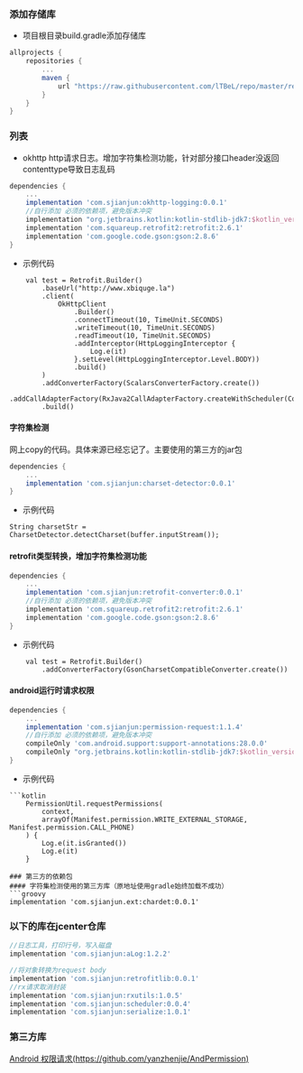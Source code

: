 ### 添加存储库
- 项目根目录build.gradle添加存储库
```groovy
allprojects {
    repositories {
        ...
        maven {
            url "https://raw.githubusercontent.com/lTBeL/repo/master/repository"
        }
    }
}
```

### 列表
- okhttp http请求日志。增加字符集检测功能，针对部分接口header没返回contenttype导致日志乱码
```groovy
dependencies {
    ...
    implementation 'com.sjianjun:okhttp-logging:0.0.1'
    //自行添加 必须的依赖项，避免版本冲突 
    implementation "org.jetbrains.kotlin:kotlin-stdlib-jdk7:$kotlin_version"
    implementation 'com.squareup.retrofit2:retrofit:2.6.1'
    implementation 'com.google.code.gson:gson:2.8.6'
}
```
- 示例代码
```
    val test = Retrofit.Builder()
        .baseUrl("http://www.xbiquge.la")
        .client(
            OkHttpClient
                .Builder()
                .connectTimeout(10, TimeUnit.SECONDS)
                .writeTimeout(10, TimeUnit.SECONDS)
                .readTimeout(10, TimeUnit.SECONDS)
                .addInterceptor(HttpLoggingInterceptor {
                    Log.e(it)
                }.setLevel(HttpLoggingInterceptor.Level.BODY))
                .build()
        )
        .addConverterFactory(ScalarsConverterFactory.create())
        .addCallAdapterFactory(RxJava2CallAdapterFactory.createWithScheduler(CoroutineScheduler.IO))
        .build()
```
#### 字符集检测
网上copy的代码。具体来源已经忘记了。主要使用的第三方的jar包
```groovy
dependencies {
    ...
    implementation 'com.sjianjun:charset-detector:0.0.1'
}
```
- 示例代码
```
String charsetStr = CharsetDetector.detectCharset(buffer.inputStream());
```
#### retrofit类型转换，增加字符集检测功能
```groovy
dependencies {
    ...
    implementation 'com.sjianjun:retrofit-converter:0.0.1'
    //自行添加 必须的依赖项，避免版本冲突 
    implementation 'com.squareup.retrofit2:retrofit:2.6.1'
    implementation 'com.google.code.gson:gson:2.8.6'
}
```
- 示例代码
```
    val test = Retrofit.Builder()
        .addConverterFactory(GsonCharsetCompatibleConverter.create())
```
#### android运行时请求权限
```groovy
dependencies {
    ...
    implementation 'com.sjianjun:permission-request:1.1.4'
    //自行添加 必须的依赖项，避免版本冲突 
    compileOnly 'com.android.support:support-annotations:28.0.0'
    compileOnly "org.jetbrains.kotlin:kotlin-stdlib-jdk7:$kotlin_version"
}
```
- 示例代码
```
```kotlin
    PermissionUtil.requestPermissions(
        context,
        arrayOf(Manifest.permission.WRITE_EXTERNAL_STORAGE, Manifest.permission.CALL_PHONE)
    ) {
        Log.e(it.isGranted())
        Log.e(it)
    }
```
```
### 第三方的依赖包
#### 字符集检测使用的第三方库（原地址使用gradle始终加载不成功）
```groovy
implementation 'com.sjianjun.ext:chardet:0.0.1'
```

### 以下的库在jcenter仓库
```groovy
//日志工具，打印行号，写入磁盘
implementation 'com.sjianjun:aLog:1.2.2'

//将对象转换为request body
implementation 'com.sjianjun:retrofitlib:0.0.1'
//rx请求取消封装
implementation 'com.sjianjun:rxutils:1.0.5'
implementation 'com.sjianjun:scheduler:0.0.4'
implementation 'com.sjianjun:serialize:1.0.1'
```
### 第三方库
[Android 权限请求(https://github.com/yanzhenjie/AndPermission)](https://github.com/yanzhenjie/AndPermission)
